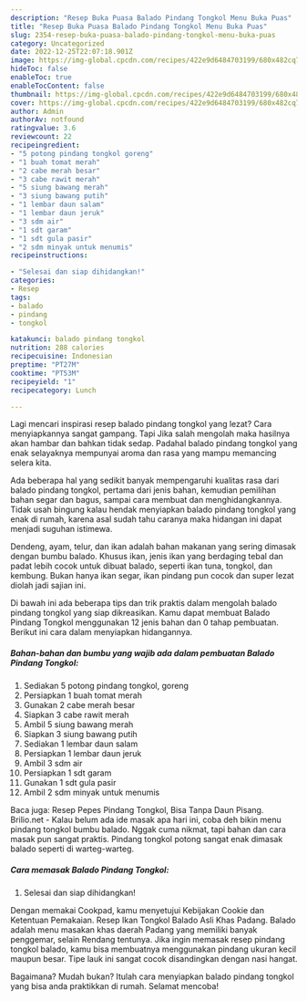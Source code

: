 ```yaml
---
description: "Resep Buka Puasa Balado Pindang Tongkol Menu Buka Puas"
title: "Resep Buka Puasa Balado Pindang Tongkol Menu Buka Puas"
slug: 2354-resep-buka-puasa-balado-pindang-tongkol-menu-buka-puas
category: Uncategorized
date: 2022-12-25T22:07:18.901Z
image: https://img-global.cpcdn.com/recipes/422e9d6484703199/680x482cq70/balado-pindang-tongkol-foto-resep-utama.jpg
hideToc: false
enableToc: true
enableTocContent: false
thumbnail: https://img-global.cpcdn.com/recipes/422e9d6484703199/680x482cq70/balado-pindang-tongkol-foto-resep-utama.jpg
cover: https://img-global.cpcdn.com/recipes/422e9d6484703199/680x482cq70/balado-pindang-tongkol-foto-resep-utama.jpg
author: Admin
authorAv: notfound
ratingvalue: 3.6
reviewcount: 22
recipeingredient:
- "5 potong pindang tongkol goreng"
- "1 buah tomat merah"
- "2 cabe merah besar"
- "3 cabe rawit merah"
- "5 siung bawang merah"
- "3 siung bawang putih"
- "1 lembar daun salam"
- "1 lembar daun jeruk"
- "3 sdm air"
- "1 sdt garam"
- "1 sdt gula pasir"
- "2 sdm minyak untuk menumis"
recipeinstructions:

- "Selesai dan siap dihidangkan!"
categories:
- Resep
tags:
- balado
- pindang
- tongkol

katakunci: balado pindang tongkol 
nutrition: 288 calories
recipecuisine: Indonesian
preptime: "PT27M"
cooktime: "PT53M"
recipeyield: "1"
recipecategory: Lunch

---
```



Lagi mencari inspirasi resep balado pindang tongkol yang lezat? Cara menyiapkannya sangat gampang. Tapi Jika salah mengolah maka hasilnya akan hambar dan bahkan tidak sedap. Padahal balado pindang tongkol yang enak selayaknya mempunyai aroma dan rasa yang mampu memancing selera kita.


Ada beberapa hal yang sedikit banyak mempengaruhi kualitas rasa dari balado pindang tongkol, pertama dari jenis bahan, kemudian pemilihan bahan segar dan bagus, sampai cara membuat dan menghidangkannya. Tidak usah bingung kalau hendak menyiapkan balado pindang tongkol yang enak di rumah, karena asal sudah tahu caranya maka hidangan ini dapat menjadi suguhan istimewa.

Dendeng, ayam, telur, dan ikan adalah bahan makanan yang sering dimasak dengan bumbu balado. Khusus ikan, jenis ikan yang berdaging tebal dan padat lebih cocok untuk dibuat balado, seperti ikan tuna, tongkol, dan kembung. Bukan hanya ikan segar, ikan pindang pun cocok dan super lezat diolah jadi sajian ini.


Di bawah ini ada beberapa tips dan trik praktis dalam mengolah balado pindang tongkol yang siap dikreasikan. Kamu dapat membuat Balado Pindang Tongkol menggunakan 12 jenis bahan dan 0 tahap pembuatan. Berikut ini cara dalam menyiapkan hidangannya.

<!--inarticleads1-->

##### Bahan-bahan dan bumbu yang wajib ada dalam pembuatan Balado Pindang Tongkol:

1. Sediakan 5 potong pindang tongkol, goreng
1. Persiapkan 1 buah tomat merah
1. Gunakan 2 cabe merah besar
1. Siapkan 3 cabe rawit merah
1. Ambil 5 siung bawang merah
1. Siapkan 3 siung bawang putih
1. Sediakan 1 lembar daun salam
1. Persiapkan 1 lembar daun jeruk
1. Ambil 3 sdm air
1. Persiapkan 1 sdt garam
1. Gunakan 1 sdt gula pasir
1. Ambil 2 sdm minyak untuk menumis


Baca juga: Resep Pepes Pindang Tongkol, Bisa Tanpa Daun Pisang. Brilio.net - Kalau belum ada ide masak apa hari ini, coba deh bikin menu pindang tongkol bumbu balado. Nggak cuma nikmat, tapi bahan dan cara masak pun sangat praktis. Pindang tongkol potong sangat enak dimasak balado seperti di warteg-warteg. 

<!--inarticleads2-->

##### Cara memasak Balado Pindang Tongkol:


1. Selesai dan siap dihidangkan!

Dengan memakai Cookpad, kamu menyetujui Kebijakan Cookie dan Ketentuan Pemakaian. Resep Ikan Tongkol Balado Asli Khas Padang. Balado adalah menu masakan khas daerah Padang yang memiliki banyak penggemar, selain Rendang tentunya. Jika ingin memasak resep pindang tongkol balado, kamu bisa membuatnya menggunakan pindang ukuran kecil maupun besar. Tipe lauk ini sangat cocok disandingkan dengan nasi hangat. 

Bagaimana? Mudah bukan? Itulah cara menyiapkan balado pindang tongkol yang bisa anda praktikkan di rumah. Selamat mencoba!
